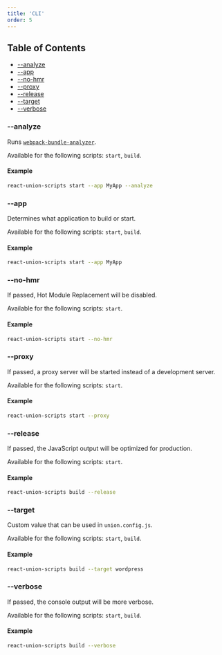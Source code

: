 ```yaml
---
title: 'CLI'
order: 5
---
```


## Table of Contents

- [--analyze](#--analyze)
- [--app](#--app)
- [--no-hmr](#--no-hmr)
- [--proxy](#--proxy)
- [--release](#--release)
- [--target](#--target)
- [--verbose](#--verbose)

### **--analyze**

Runs [`webpack-bundle-analyzer`](https://github.com/th0r/webpack-bundle-analyzer).

Available for the following scripts: `start`, `build`.

#### Example

```sh
react-union-scripts start --app MyApp --analyze
```

### **--app**

Determines what application to build or start.

Available for the following scripts: `start`, `build`.

#### Example

```sh
react-union-scripts start --app MyApp
```

### **--no-hmr**

If passed, Hot Module Replacement will be disabled.

Available for the following scripts: `start`.

#### Example

```sh
react-union-scripts start --no-hmr
```

### **--proxy**

If passed, a proxy server will be started instead of a development server.

Available for the following scripts: `start`.

#### Example

```sh
react-union-scripts start --proxy
```

### **--release**

If passed, the JavaScript output will be optimized for production.

Available for the following scripts: `start`.

#### Example

```sh
react-union-scripts build --release
```

### **--target**

Custom value that can be used in `union.config.js`.

Available for the following scripts: `start`, `build`.

#### Example

```sh
react-union-scripts build --target wordpress
```

### **--verbose**

If passed, the console output will be more verbose.

Available for the following scripts: `start`, `build`.

#### Example

```sh
react-union-scripts build --verbose
```
